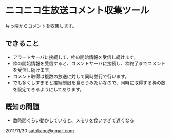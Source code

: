 ニコニコ生放送コメント収集ツール
==================================================

片っ端からコメントを収集します。

できること
----------

- アラートサーバに接続して、枠の開始情報を受信し続けます。
- 枠の開始情報を受信すると、コメントサーバに接続し、枠終了までコメントを受信し続けます。
- コメント取得は複数の放送に対して同時並行で行います。
- でも多くしすぎると接続制限を食らうみたいなので、同時に取得する枠の数を設定できるようにしてあります。

既知の問題
----------

- 数時間ぐらい動かしていると、メモリを食いすぎて遅くなる

2011/11/30
satokano@gmail.com

